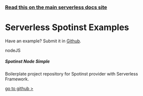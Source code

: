 <!--
title: Hello World Example
menuText: Hello World Example
description: Example of creating a Hello World function in Node.js and Python with the Serverless framework
layout: Doc
menuOrder: 4
-->

<!-- DOCS-SITE-LINK:START automatically generated  -->
### [Read this on the main serverless docs site](https://www.serverless.com/framework/docs/providers/aws/examples/hello-world/)
<!-- DOCS-SITE-LINK:END -->

# Serverless Spotinst Examples

Have an example? Submit it in [Github](https://github.com/serverless/examples).

<div class="examples">
    <div class="example">
        <span class="language">nodeJS</span>
        <h5 class="title">Spotinst Node Simple</h5>
        <p class="description">Boilerplate project repository for Spotinst provider with Serverless Framework.</p>
        <a href="" class="github">go to github ></a>
    </div>
</div>
